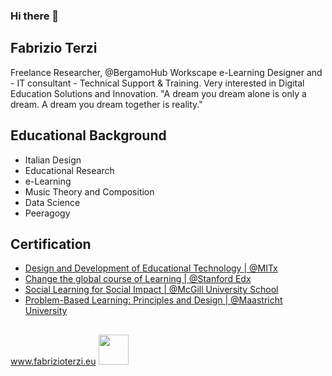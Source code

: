 ### Hi there 👋

## Fabrizio Terzi

Freelance Researcher, @BergamoHub Workscape e-Learning Designer and - IT consultant - Technical Support & Training. Very interested in Digital Education Solutions and Innovation. "A dream you dream alone is only a dream. A dream you dream together is reality." 


## Educational Background
* Italian Design
* Educational Research
* e-Learning
* Music Theory and Composition
* Data Science
* Peeragogy

## Certification
* [Design and Development of Educational Technology | @MITx](https://courses.edx.org/certificates/7e61aad7c34c4ace834e8d8fec150fd3)
* [Change the global course of Learning | @Stanford Edx ](https://verify.class.stanford.edu/SOA/6933f9f6f1ce42b18cfc6408ab832c38) 
* [Social Learning for Social Impact | @McGill University School](https://courses.edx.org/certificates/5f4b2ed6693943369fdbffc1f76f6073) 
* [Problem-Based Learning: Principles and Design | @Maastricht University](https://novoed.com/problem-based-learning/statement_template?user_id=730267)



## 
www.fabrizioterzi.eu 
<img src="https://i.stack.imgur.com/9LVpa.gif" width="48">


<!--
**FTG-003/FTG-003** is a ✨ _special_ ✨ repository because its `README.md` (this file) appears on your GitHub profile.



-->

